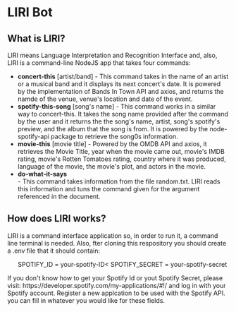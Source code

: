 # LIRI Bot
<h2>What is LIRI?</h2>
LIRI means Language Interpretation and Recognition Interface and, also, LIRI is a  command-line NodeJS app that takes four commands:
<ul>
  <li><b>concert-this</b> [artist/band] - This command takes in the name of an artist or a musical band and it displays its next concert's date. It is powered by the implementation of Bands In Town API and axios,  and returns the namde of the venue, venue's location and date of the event.</li>
  <li><b>spotify-this-song</b> [song's name] - This command works in a similar way to concert-this. It takes the song name provided after the command by the user and it returns the the song's name, artist, song's spotify's preview, and the album that the song is from. It is powered by the node-spotify-api package to retrieve the song0s information.</li>
  <li><b>movie-this</b> [movie title] - Powered by the OMDB API and axios,  it retrieves the Movie Title, year when the movie came  out, movie's IMDB rating, movie's Rotten Tomatoes rating,  country where it was produced, language of the movie, the movie's plot, and actors in the movie.</li>
  <li><b>do-what-it-says</b></li> - This command takes information from the file random.txt. LIRI reads this information and tuns the command given for the argument referenced in the document. </li>
  </ul>
  <h2>How does LIRI works?</h2>
  <h3</h3>
  LIRI is a command interface application so, in order to run it, a command line terminal is needed. Also, fter cloning this respository you should create a .env file that it should contain:
  <ul>
  SPOTIFY_ID = your-spotify-ID<
  SPOTIFY_SECRET = your-spotify-secret
  </ul>
  If you don't know how to get your Spotify Id or yout Spotify Secret, please visit: https://developer.spotify.com/my-applications/#!/ and log in with your Spotify account. Register a new applcation to be used with the Spotify API. you can fill in whatever you would like for these fields.
  
